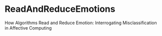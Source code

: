 # ReadAndReduceEmotions
How Algorithms Read and Reduce Emotion: Interrogating Misclassification in Affective Computing

